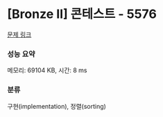 # [Bronze II] 콘테스트 - 5576 

[문제 링크](https://www.acmicpc.net/problem/5576) 

### 성능 요약

메모리: 69104 KB, 시간: 8 ms

### 분류

구현(implementation), 정렬(sorting)


